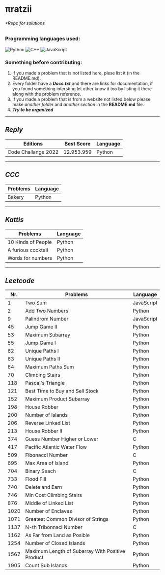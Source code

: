 # πratzii 
###### *Repo for solutions

### Programming languages used:

<!-- If you want to add another language take the link ~ https://img.shields.io/badge/-TEXTHERE-black?style=flat-square&logo=LOGOHERE ~ on another tab and replace TEXTHERE with the text you want to appear beside the logo (maybe the programming language) and replace LOGOHERE with the programming language name (examples below) -->

<div style="flex-direction:row;flex-wrap:row;">

  <!--Python-->
  <img alt="Python" src="https://img.shields.io/badge/-Python-black?style=flat-square&logo=Python">

  <!--C++-->
  <img alt="C++" src="https://img.shields.io/badge/-C/C++-black?style=flat-square&logo=c">

  <!--JavaScript-->
  <img alt="JavaScript" src="https://img.shields.io/badge/-JavaScript-black?style=flat-square&logo=javascript">

</div>

### Something before contributing:
1. If you made a problem that is not listed here, plese list it (in the README.md).
2. Every folder have a ***Docs.txt*** and there are links for documentation, if you found something intersting let other know it too by listing it there along with the problem reference.
3. If you made a problem that is from a website not listed below please make *another folder* and *another section* in the **README.md** file.
4. ***Try to be organized*** 

---

## ***Reply***

| Editions | Best Score | Language |
| - | - | - |
| Code Challange 2022 | 12.953.959 | Python |
---

## ***CCC***

| Problems | Language |
| - | - |
| Bakery | Python |

---

## ***Kattis***

| Problems | Language |
| - | - |
|	10 Kinds of People | Python |
| A furious cocktail | Python |
| Words for numbers | Python |

---

## ***Leetcode***

| Nr. | Problems | Language |
| - | - | - |
| 1 | Two Sum | JavaScript |
| 2 | Add Two Numbers | Python |
| 9 | Palindrom Number | JavaScript |
| 45 | Jump Game II | Python |
| 53 | Maximum Subarray | Python |
| 55 | Jump Game I | Python |
| 62 | Unique Paths I | Python |
| 63 | Unique Paths II | Python |
| 64 | Maximum Paths Sum | Python |
| 70 | Climbing Stairs | Python |
| 118 | Pascal's Triangle | Python |
| 121 | Best Time to Buy and Sell Stock | Python |
| 152 | Maximum Product Subarray | Python |
| 198 | House Robber | Python |
| 200 | Number of Islands | Python |
| 206 | Reverse Linked List | Python |
| 213 | House Robber II | Python |
| 374 | Guess Number Higher or Lower | C |
| 417 | Pacific Atlantic Water Flow | Python |
| 509 | Fibonacci Number | C |
| 695 | Max Area of Island | Python |
| 704 | Binary Seach | C |
| 733 | Flood Fill | Python |
| 740 | Delete and Earn | Python |
| 746 | Min Cost Climbing Stairs | Python |
| 876 | Middle of Linked List | Python |
| 1020 | Number of Enclaves | Python |
| 1071 | Greatest Common Divisor of Strings | Python |
| 1137 | N-th Tribonnaci Number | C | 
| 1162 | As Far from Land as Posible | Python |
| 1254 | Number of Closed Islands | Python |
| 1567 | Maximum Length of Subarray With Positive Product | Python |
| 1905 | Count Sub Islands | Python |
